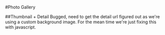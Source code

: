 #Photo Gallery

##Thumbnail + Detail 
Bugged, need to get the detail url figured out as we're using a custom background image. For the mean time we're just fixing this with javascript.